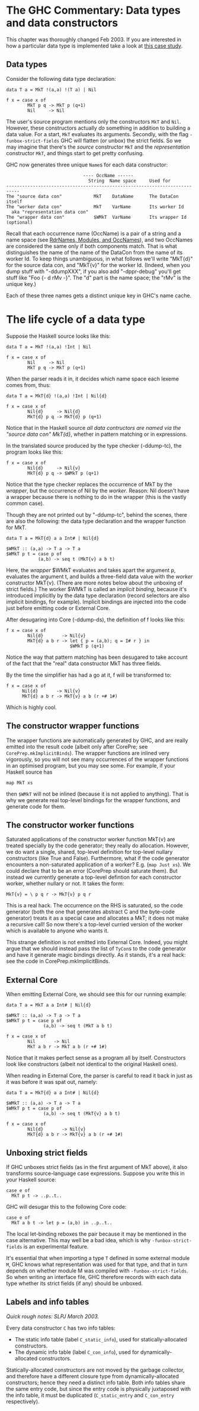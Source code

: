 # The GHC Commentary: Data types and data constructors


This chapter was thoroughly changed Feb 2003. If you are interested in how a particular data type is implemented take a look at [this case study](commentary/compiler/case-studies/bool).

## Data types


Consider the following data type declaration:

```wiki
data T a = MkT !(a,a) !(T a) | Nil

f x = case x of
        MkT p q -> MkT p (q+1)
        Nil     -> Nil
```


The user's source program mentions only the constructors `MkT` and `Nil`. However, these constructors actually *do* something in addition to building a data value. For a start, `MkT` evaluates its arguments. Secondly, with the flag `-funbox-strict-fields` GHC will flatten (or unbox) the strict fields. So we may imagine that there's the *source* constructor `MkT` and the *representation* constructor `MkT`, and things start to get pretty confusing.


GHC now generates three unique `Name`s for each data constructor:

```wiki
                             ---- OccName ------
                               String  Name space     Used for
---------------------------------------------------------------------------
The "source data con"            MkT    DataName      The DataCon itself
The "worker data con"            MkT    VarName       Its worker Id
  aka "representation data con"
The "wrapper data con"           $WMkT  VarName       Its wrapper Id (optional)
```


Recall that each occurrence name (OccName) is a pair of a string and a name space (see [RdrNames, Modules, and OccNames](commentary/compiler/rdr-name-type#the-occname-type)), and two OccNames are considered the same only if both components match. That is what distinguishes the name of the name of the DataCon from the name of its worker Id. To keep things unambiguous, in what follows we'll write "MkT{d}" for the source data con, and "MkT{v}" for the worker Id. (Indeed, when you dump stuff with "-ddumpXXX", if you also add "-dppr-debug" you'll get stuff like "Foo {- d rMv -}". The "d" part is the name space; the "rMv" is the unique key.)


Each of these three names gets a distinct unique key in GHC's name cache.

# The life cycle of a data type


Suppose the Haskell source looks like this:

```wiki
data T a = MkT !(a,a) !Int | Nil

f x = case x of
        Nil     -> Nil
        MkT p q -> MkT p (q+1)
```


When the parser reads it in, it decides which name space each lexeme comes from, thus:

```wiki
data T a = MkT{d} !(a,a) !Int | Nil{d}

f x = case x of
        Nil{d}     -> Nil{d}
        MkT{d} p q -> MkT{d} p (q+1)
```


Notice that in the Haskell source *all data contructors are named via the "source data con" MkT{d}*, whether in pattern matching or in expressions.


In the translated source produced by the type checker (-ddump-tc), the program looks like this:

```wiki
f x = case x of
        Nil{d}     -> Nil{v}
        MkT{d} p q -> $WMkT p (q+1)
```


Notice that the type checker replaces the occurrence of MkT by the *wrapper*, but the occurrence of Nil by the *worker*. Reason: Nil doesn't have a wrapper because there is nothing to do in the wrapper (this is the vastly common case).


Though they are not printed out by "-ddump-tc", behind the scenes, there are also the following: the data type declaration and the wrapper function for MkT.

```wiki
data T a = MkT{d} a a Int# | Nil{d}
 
$WMkT :: (a,a) -> T a -> T a
$WMkT p t = case p of 
            (a,b) -> seq t (MkT{v} a b t)
```


Here, the *wrapper* $WMkT evaluates and takes apart the argument p, evaluates the argument t, and builds a three-field data value with the *worker* constructor MkT{v}. (There are more notes below about the unboxing of strict fields.) The worker $WMkT is called an *implicit binding*, because it's introduced implicitly by the data type declaration (record selectors are also implicit bindings, for example). Implicit bindings are injected into the code just before emitting code or External Core.


After desugaring into Core (-ddump-ds), the definition of f looks like this:

```wiki
f x = case x of
        Nil{d}       -> Nil{v}
        MkT{d} a b r -> let { p = (a,b); q = I# r } in 
                        $WMkT p (q+1)
```


Notice the way that pattern matching has been desugared to take account of the fact that the "real" data constructor MkT has three fields.


By the time the simplifier has had a go at it, f will be transformed to:

```wiki
f x = case x of
      Nil{d}       -> Nil{v}
      MkT{d} a b r -> MkT{v} a b (r +# 1#)
```


Which is highly cool.

## The constructor wrapper functions


The wrapper functions are automatically generated by GHC, and are really emitted into the result code (albeit only after CorePre; see `CorePrep.mkImplicitBinds`). The wrapper functions are inlined very vigorously, so you will not see many occurrences of the wrapper functions in an optimised program, but you may see some. For example, if your Haskell source has

```wiki
map MkT xs
```


then `$WMkT` will not be inlined (because it is not applied to anything). That is why we generate real top-level bindings for the wrapper functions, and generate code for them.

## The constructor worker functions


Saturated applications of the constructor worker function MkT{v} are treated specially by the code generator; they really do allocation. However, we do want a single, shared, top-level definition for top-level nullary constructors (like True and False). Furthermore, what if the code generator encounters a non-saturated application of a worker? E.g. (`map Just xs`). We could declare that to be an error (CorePrep should saturate them). But instead we currently generate a top-level defintion for each constructor worker, whether nullary or not. It takes the form:

```wiki
MkT{v} = \ p q r -> MkT{v} p q r
```


This is a real hack. The occurrence on the RHS is saturated, so the code generator (both the one that generates abstract C and the byte-code generator) treats it as a special case and allocates a MkT; it does not make a recursive call! So now there's a top-level curried version of the worker which is available to anyone who wants it.


This strange definition is not emitted into External Core. Indeed, you might argue that we should instead pass the list of `TyCon`s to the code generator and have it generate magic bindings directly. As it stands, it's a real hack: see the code in CorePrep.mkImplicitBinds.

## External Core


When emitting External Core, we should see this for our running example:

```wiki
data T a = MkT a a Int# | Nil{d}
 
$WMkT :: (a,a) -> T a -> T a
$WMkT p t = case p of 
              (a,b) -> seq t (MkT a b t)

f x = case x of
        Nil       -> Nil
        MkT a b r -> MkT a b (r +# 1#)
```


Notice that it makes perfect sense as a program all by itself. Constructors look like constructors (albeit not identical to the original Haskell ones).


When reading in External Core, the parser is careful to read it back in just as it was before it was spat out, namely:

```wiki
data T a = MkT{d} a a Int# | Nil{d}
 
$WMkT :: (a,a) -> T a -> T a
$WMkT p t = case p of 
              (a,b) -> seq t (MkT{v} a b t)

f x = case x of
        Nil{d}       -> Nil{v}
        MkT{d} a b r -> MkT{v} a b (r +# 1#)
```

## Unboxing strict fields


If GHC unboxes strict fields (as in the first argument of MkT above), it also transforms source-language case expressions. Suppose you write this in your Haskell source:

```wiki
case e of 
  MkT p t -> ..p..t..
```


GHC will desugar this to the following Core code:

```wiki
case e of
  MkT a b t -> let p = (a,b) in ..p..t..
```


The local let-binding reboxes the pair because it may be mentioned in the case alternative. This may well be a bad idea, which is why `-funbox-strict-fields` is an experimental feature.


It's essential that when importing a type `T` defined in some external module `M`, GHC knows what representation was used for that type, and that in turn depends on whether module M was compiled with `-funbox-strict-fields`. So when writing an interface file, GHC therefore records with each data type whether its strict fields (if any) should be unboxed.

## Labels and info tables

*Quick rough notes: SLPJ March 2003.*


Every data constructor `C` has two info tables:

- The static info table (label `C_static_info`), used for statically-allocated constructors.
- The dynamic info table (label `C_con_info`), used for dynamically-allocated constructors. 


Statically-allocated constructors are not moved by the garbage collector, and therefore have a different closure type from dynamically-allocated constructors; hence they need a distinct info table. Both info tables share the same entry code, but since the entry code is physically juxtaposed with the info table, it must be duplicated (`C_static_entry` and `C_con_entry` respectively).
